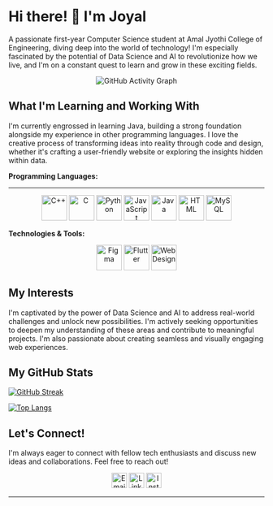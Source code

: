 # Hi there! 👋 I'm Joyal

A passionate first-year Computer Science student at Amal Jyothi College of Engineering, diving deep into the world of technology!  I'm especially fascinated by the potential of Data Science and AI to revolutionize how we live, and I'm on a constant quest to learn and grow in these exciting fields.

<p align="center">
  <img src="https://github-readme-activity-graph.vercel.app/graph?username=JOY4L10&theme=dracula&height=300" alt="GitHub Activity Graph">  </p>

## What I'm Learning and Working With

I'm currently engrossed in learning Java, building a strong foundation alongside my experience in other programming languages. I love the creative process of transforming ideas into reality through code and design, whether it's crafting a user-friendly website or exploring the insights hidden within data.

**Programming Languages:**


---


<p align="center">
  <img src="https://img.icons8.com/color/48/000000/c-plus-plus-logo.png" alt="C++" width="50" height="50">
  <img src="https://img.icons8.com/color/48/000000/c-programming.png" alt="C" width="50" height="50">
  <img src="https://img.icons8.com/color/48/000000/python.png" alt="Python" width="50" height="50">
  <img src="https://img.icons8.com/color/48/000000/javascript.png" alt="JavaScript" width="50" height="50">
  <img src="https://img.icons8.com/color/48/000000/java-coffee-cup-logo.png" alt="Java" width="50" height="50">
  <img src="https://img.icons8.com/color/48/000000/html-5--v1.png" alt="HTML" width="50" height="50">
  <img src="https://img.icons8.com/color/48/000000/mysql-logo.png" alt="MySQL" width="50" height="50">
</p>

**Technologies & Tools:**

<p align="center">
  <img src="https://img.icons8.com/color/48/000000/figma.png" alt="Figma" width="50" height="50">
  <img src="https://img.icons8.com/color/48/000000/flutter.png" alt="Flutter" width="50" height="50">
  <img src="https://img.icons8.com/color/48/000000/web-design.png" alt="Web Design" width="50" height="50">  
</p>


## My Interests

I'm captivated by the power of Data Science and AI to address real-world challenges and unlock new possibilities. I'm actively seeking opportunities to deepen my understanding of these areas and contribute to meaningful projects.  I'm also passionate about creating seamless and visually engaging web experiences.

## My GitHub Stats

<p align="center">
  
  [![GitHub Streak](https://github-readme-streak-stats.herokuapp.com/?user=JOY4L10&theme=dracula)](https://github.com/JOY4L10)


</p>

<p align="center">
  
  [![Top Langs](https://github-readme-stats.vercel.app/api/top-langs/?username=JOY4L10&layout=compact&langs_count=8&theme=dracula)](https://github.com/JOY4L10?tab=repositories)
</p>

## Let's Connect!

I'm always eager to connect with fellow tech enthusiasts and discuss new ideas and collaborations.  Feel free to reach out!

<p align="center">
  <a href="mailto:[your_email]@gmail.com"><img src="https://img.icons8.com/fluency/48/000000/mail.png" alt="Email" width="30" height="30"></a>
  <a href="https://www.linkedin.com/in/[your_linkedin_username]" target="_blank"><img src="https://img.icons8.com/color/48/000000/linkedin.png" alt="LinkedIn" width="30" height="30"></a>
  <a href="https://www.instagram.com/[your_instagram_username]" target="_blank"><img src="https://img.icons8.com/color/48/000000/instagram-new--v1.png" alt="Instagram" width="30" height="30"></a>
</p>

---

